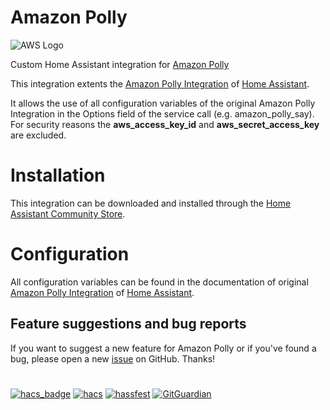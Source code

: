 # Amazon Polly
![AWS Logo](images/amazon-polly.svg)

Custom Home Assistant integration for [Amazon Polly](https://aws.amazon.com/polly/)

This integration extents the [Amazon Polly Integration](https://www.home-assistant.io/integrations/amazon_polly/) of [Home Assistant](https://www.home-assistant.io/).

It allows the use of all configuration variables of the original Amazon Polly Integration in the Options field of the service call (e.g. amazon_polly_say). For security reasons the **aws_access_key_id** and **aws_secret_access_key** are excluded.

# Installation
This integration can be downloaded and installed through the [Home Assistant Community Store](https://hacs.xyz/).

# Configuration
All configuration variables can be found in the documentation of original [Amazon Polly Integration](https://www.home-assistant.io/integrations/amazon_polly/) of [Home Assistant](https://www.home-assistant.io/).

## Feature suggestions and bug reports

If you want to suggest a new feature for Amazon Polly or if you've found a bug, please open a new [issue](https://github.com/nixe64/hass-amazon-polly/issues/new/choose) on GitHub. Thanks!

#
[![hacs_badge](https://img.shields.io/badge/HACS-Custom-41BDF5.svg)](https://github.com/hacs/integration)
[![hacs](https://github.com/nixe64/home_assistant_amazon_polly/actions/workflows/hacs.yml/badge.svg)](https://github.com/nixe64/home_assistant_amazon_polly/actions/workflows/hacs.yml)
[![hassfest](https://github.com/andreas-nixdorf-de/amazon_polly/actions/workflows/hass-validation.yml/badge.svg)](https://github.com/andreas-nixdorf-de/amazon_polly/actions/workflows/hass-validation.yml)
[![GitGuardian](https://github.com/nixe64/home_assistant_amazon_polly/actions/workflows/gitguardian.yml/badge.svg)](https://github.com/nixe64/home_assistant_amazon_polly/actions/workflows/gitguardian.yml)